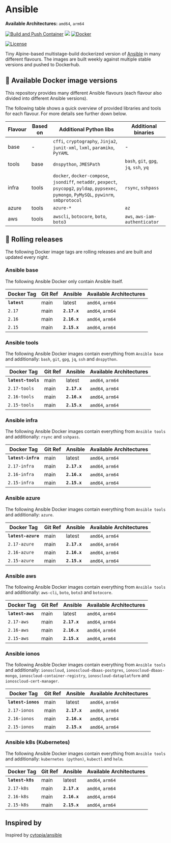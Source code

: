 # Ansible

**Available Architectures:**  `amd64`, `arm64`

[![Build and Push Container](https://github.com/mullholland/docker-ansible/actions/workflows/build.yml/badge.svg)](https://github.com/mullholland/docker-ansible/actions/workflows/build.yml)
[![](https://img.shields.io/docker/pulls/mullholland/ansible.svg)](https://hub.docker.com/r/mullholland/ansible)
[![Docker](https://badgen.net/badge/icon/:latest?icon=docker&label=mullholland/ansible)](https://hub.docker.com/r/mullholland/ansible)

[![License](https://img.shields.io/badge/license-MIT-%233DA639.svg)](https://opensource.org/licenses/MIT)

Tiny Alpine-based multistage-build dockerized version of [Ansible](https://www.ansible.com/) in many different flavours.
The images are built weekly against multiple stable versions and pushed to Dockerhub.

## :whale: Available Docker image versions

This repository provides many different Ansible flavours (each flavour also divided into different Ansible versions).

The following table shows a quick overview of provided libraries and tools for each flavour. For more details see further down below.

| Flavour | Based on | Additional Python libs | Additional binaries |
|---------|---------------|------------------------|---------------------|
| base    | -        | `cffi`, `cryptography`, `Jinja2`, `junit-xml`, `lxml`, `paramiko`, `PyYAML` | - |
| tools   | base     | `dnspython`, `JMESPath` | `bash`, `git`, `gpg`, `jq`, `ssh`, `yq` |
| infra   | tools    | `docker`, `docker-compose`, `jsondiff`, `netaddr`, `pexpect`, `psycopg2`, `pyldap`, `pypsexec`, `pymongo`, `PyMySQL`, `pywinrm`, `smbprotocol` | `rsync`, `sshpass` |
| azure   | tools    | `azure-*`              | `az` |
| aws     | tools    | `awscli`, `botocore`, `boto`, `boto3` | `aws`, `aws-iam-authenticator` |

## :repeat: Rolling releases

The following Docker image tags are rolling releases and are built and updated every night.

### Ansible base

The following Ansible Docker only contain Ansible itself.

| Docker Tag               | Git Ref    | Ansible      | Available Architectures                      |
|--------------------------|------------|--------------|----------------------------------------------|
| **`latest`**             | main       | latest       | `amd64`, `arm64`                             |
| `2.17`                   | main       | **`2.17.x`** | `amd64`, `arm64`                             |
| `2.16`                   | main       | **`2.16.x`** | `amd64`, `arm64`                             |
| `2.15`                   | main       | **`2.15.x`** | `amd64`, `arm64`                             |

### Ansible tools

The following Ansible Docker images contain everything from `Ansible base` and additionally: `bash`, `git`, `gpg`, `jq`, `ssh` and `dnspython`.

| Docker Tag               | Git Ref    | Ansible      | Available Architectures                      |
|--------------------------|------------|--------------|----------------------------------------------|
| **`latest-tools`**       | main       | latest       | `amd64`, `arm64`                             |
| `2.17-tools`             | main       | **`2.17.x`** | `amd64`, `arm64`                             |
| `2.16-tools`             | main       | **`2.16.x`** | `amd64`, `arm64`                             |
| `2.15-tools`             | main       | **`2.15.x`** | `amd64`, `arm64`                             |

### Ansible infra

The following Ansible Docker images contain everything from `Ansible tools` and additionally: `rsync` and `sshpass`.

| Docker Tag               | Git Ref    | Ansible      | Available Architectures                      |
|--------------------------|------------|--------------|----------------------------------------------|
| **`latest-infra`**       | main       | latest       | `amd64`, `arm64`                             |
| `2.17-infra`             | main       | **`2.17.x`** | `amd64`, `arm64`                             |
| `2.16-infra`             | main       | **`2.16.x`** | `amd64`, `arm64`                             |
| `2.15-infra`             | main       | **`2.15.x`** | `amd64`, `arm64`                             |

### Ansible azure

The following Ansible Docker images contain everything from `Ansible tools` and additionally: `azure`.

| Docker Tag               | Git Ref    | Ansible      | Available Architectures                      |
|--------------------------|------------|--------------|----------------------------------------------|
| **`latest-azure`**       | main       | latest       | `amd64`, `arm64`                             |
| `2.17-azure`             | main       | **`2.17.x`** | `amd64`, `arm64`                             |
| `2.16-azure`             | main       | **`2.16.x`** | `amd64`, `arm64`                             |
| `2.15-azure`             | main       | **`2.15.x`** | `amd64`, `arm64`                             |

### Ansible aws

The following Ansible Docker images contain everything from `Ansible tools` and additionally: `aws-cli`, `boto`, `boto3` and `botocore`.

| Docker Tag             | Git Ref    | Ansible      | Available Architectures                      |
|------------------------|------------|--------------|----------------------------------------------|
| **`latest-aws`**       | main       | latest       | `amd64`, `arm64`                             |
| `2.17-aws`             | main       | **`2.17.x`** | `amd64`, `arm64`                             |
| `2.16-aws`             | main       | **`2.16.x`** | `amd64`, `arm64`                             |
| `2.15-aws`             | main       | **`2.15.x`** | `amd64`, `arm64`                             |

### Ansible ionos

The following Ansible Docker images contain everything from `Ansible tools` and additionally: `ionoscloud`, `ionoscloud-dbaas-postgres`, `ionoscloud-dbaas-mongo`, `ionoscloud-container-registry`, `ionoscloud-dataplatform` and `ionoscloud-cert-manager`.

| Docker Tag               | Git Ref    | Ansible      | Available Architectures                      |
|--------------------------|------------|--------------|----------------------------------------------|
| **`latest-ionos`**       | main       | latest       | `amd64`, `arm64`                             |
| `2.17-ionos`             | main       | **`2.17.x`** | `amd64`, `arm64`                             |
| `2.16-ionos`             | main       | **`2.16.x`** | `amd64`, `arm64`                             |
| `2.15-ionos`             | main       | **`2.15.x`** | `amd64`, `arm64`                             |

### Ansible k8s (Kubernetes)

The following Ansible Docker images contain everything from `Ansible tools` and additionally: `kubernetes (python)`, `kubectl` and `helm`.

| Docker Tag             | Git Ref    | Ansible      | Available Architectures                      |
|------------------------|------------|--------------|----------------------------------------------|
| **`latest-k8s`**       | main       | latest       | `amd64`, `arm64`                             |
| `2.17-k8s`             | main       | **`2.17.x`** | `amd64`, `arm64`                             |
| `2.16-k8s`             | main       | **`2.16.x`** | `amd64`, `arm64`                             |
| `2.15-k8s`             | main       | **`2.15.x`** | `amd64`, `arm64`                             |

## Inspired by

Inspired by [cytopia/ansible](https://github.com/cytopia/docker-ansible)
